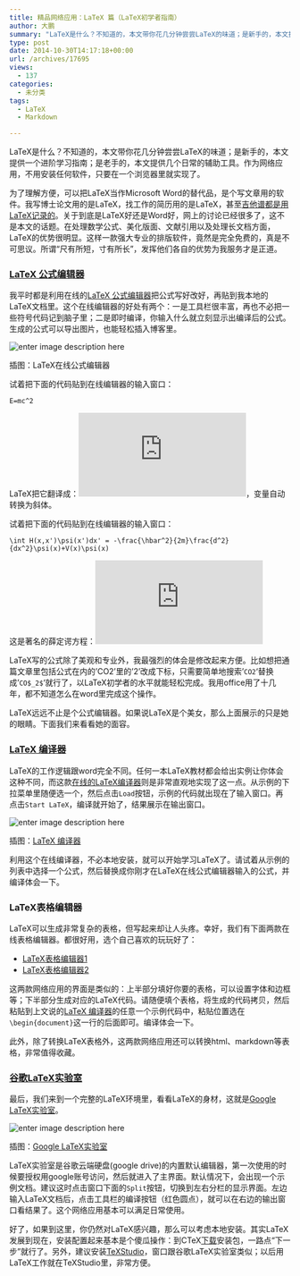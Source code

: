 ```yaml
---
title: 精品网络应用：LaTeX 篇（LaTeX初学者指南）
author: 大鹏
summary: "LaTeX是什么？不知道的，本文带你花几分钟尝尝LaTeX的味道；是新手的，本文提供一个进阶学习指南；是老手的，本文提供几个日常的辅助工具。作为网络应用，不用安装任何软件，只要在一个浏览器里就实现了。"
type: post
date: 2014-10-30T14:17:18+00:00
url: /archives/17695
views:
  - 137
categories:
  - 未分类
tags:
  - LaTeX
  - Markdown

---
```

LaTeX是什么？不知道的，本文带你花几分钟尝尝LaTeX的味道；是新手的，本文提供一个进阶学习指南；是老手的，本文提供几个日常的辅助工具。作为网络应用，不用安装任何软件，只要在一个浏览器里就实现了。

为了理解方便，可以把LaTeX当作Microsoft Word的替代品，是个写文章用的软件。我写博士论文用的是LaTeX，找工作的简历用的是LaTeX，甚至[吉他谱都是用LaTeX记录的][1]。关于到底是LaTeX好还是Word好，网上的讨论已经很多了，这不是本文的话题。在处理数学公式、美化版面、文献引用以及处理长文档方面，LaTeX的优势很明显。这样一款强大专业的排版软件，竟然是完全免费的，真是不可思议。所谓“尺有所短，寸有所长”，发挥他们各自的优势为我服务才是正道。

### [LaTeX 公式编辑器][2]

我平时都是利用在线的[LaTeX 公式编辑器][2]把公式写好改好，再贴到我本地的LaTeX文档里。这个在线编辑器的好处有两个：一是工具栏很丰富，再也不必把一些符号代码记到脑子里；二是即时编译，你输入什么就立刻显示出编译后的公式。生成的公式可以导出图片，也能轻松插入博客里。

![enter image description here][3]

插图：LaTeX在线公式编辑器

试着把下面的代码贴到在线编辑器的输入窗口：

    E=mc^2
    

LaTeX把它翻译成：![enter image description here][4]，变量自动转换为斜体。
  
试着把下面的代码贴到在线编辑器的输入窗口：

    \int H(x,x')\psi(x')dx' = -\frac{\hbar^2}{2m}\frac{d^2}{dx^2}\psi(x)+V(x)\psi(x)
    

这是著名的薛定谔方程：![enter image description here][5]

LaTeX写的公式除了美观和专业外，我最强烈的体会是修改起来方便。比如想把通篇文章里包括公式在内的&#8217;CO2&#8217;里的&#8217;2&#8217;改成下标，只需要简单地搜索&#8217;`CO2`&#8216;替换成&#8217;`CO$_2$`&#8216;就行了，以LaTeX初学者的水平就能轻松完成。我用office用了十几年，都不知道怎么在word里完成这个操作。

LaTeX远远不止是个公式编辑器。如果说LaTeX是个美女，那么上面展示的只是她的眼睛。下面我们来看看她的面容。

### [LaTeX 编译器][6]

LaTeX的工作逻辑跟word完全不同。任何一本LaTeX教材都会给出实例让你体会这种不同，而这款[在线的LaTeX编译器][6]则是非常直观地实现了这一点。从示例的下拉菜单里随便选一个，然后点击`Load`按钮，示例的代码就出现在了输入窗口。再点击`Start LaTeX`，编译就开始了，结果展示在输出窗口。

![enter image description here][7]

插图：[LaTeX 编译器][6]

利用这个在线编译器，不必本地安装，就可以开始学习LaTeX了。请试着从示例的列表中选择一个公式，然后替换成你刚才在LaTeX在线公式编辑器输入的公式，并编译体会一下。

### LaTeX表格编辑器

LaTeX可以生成非常复杂的表格，但写起来却让人头疼。幸好，我们有下面两款在线表格编辑器。都很好用，选个自己喜欢的玩玩好了：

  * [LaTeX表格编辑器1][8]
  * [LaTeX表格编辑器2][9]

这两款网络应用的界面是类似的：上半部分填好你要的表格，可以设置字体和边框等；下半部分生成对应的LaTeX代码。请随便填个表格，将生成的代码拷贝，然后粘贴到上文说的[LaTeX 编译器][6]的任意一个示例代码中，粘贴位置选在`\begin{document}`这一行的后面即可。编译体会一下。

此外，除了转换LaTeX表格外，这两款网络应用还可以转换html、markdown等表格，非常值得收藏。

### [谷歌LaTeX实验室][10]

最后，我们来到一个完整的LaTeX环境里，看看LaTeX的身材，这就是[Google LaTeX实验室][10]。

![enter image description here][11]

插图：[Google LaTeX实验室][10]

LaTeX实验室是谷歌云端硬盘(google drive)的内置默认编辑器，第一次使用的时候要授权用google账号访问，然后就进入了主界面。默认情况下，会出现一个示例文档。建议这时点击窗口下面的`Split`按钮，切换到左右分栏的显示界面。左边输入LaTeX文档后，点击工具栏的编译按钮（红色圆点），就可以在右边的输出窗口看结果了。这个网络应用基本可以满足日常使用。

好了，如果到这里，你仍然对LaTeX感兴趣，那么可以考虑本地安装。其实LaTeX发展到现在，安装配置起来基本是个傻瓜操作：到CTeX[下载][12]安装包，一路点“下一步”就行了。另外，建议安装[TeXStudio][13]，窗口跟谷歌LaTeX实验室类似；以后用LaTeX工作就在TeXStudio里，非常方便。

 [1]: http://pzhao.org/archives/14938
 [2]: http://www.codecogs.com/latex/eqneditor.php?lang=zh-cn
 [3]: https://gwkpxq-bn1305.files.1drv.com/y2pV_2TH35LYlZ5yM16rErxJkDbqMzu091hY0WCgO-vQLPHxeAtjOzFOp2QoxtfgcgSP_XxZFb03lU-Rj3uIqPvhY35Yzi7NpwwGKsNJPveeHM/2014-10-30_latexeq.jpg
 [4]: http://latex.codecogs.com/gif.latex?E=mc%5E2
 [5]: http://latex.codecogs.com/gif.latex?%5Cint&space;H%28x,x%27%29%5Cpsi%28x%27%29dx%27&space;=&space;-%5Cfrac%7B%5Chbar%5E2%7D%7B2m%7D%5Cfrac%7Bd%5E2%7D%7Bdx%5E2%7D%5Cpsi%28x%29&plus;V%28x%29%5Cpsi%28x%29
 [6]: http://sciencesoft.at/latex/
 [7]: https://gwkpxq-bn1305.files.1drv.com/y2pZwL4u-JTnrcYyJrWF5HkzMpaztyisIr70Tb9KQeD4nVkymorA5tE_-CxZuIApzw5hxzNQx34QU3uXe3Gsimu1igXFvBCsjzP5myUQLr7S4o/2014-10-30_latexonline.jpg
 [8]: http://truben.no/latex/table/
 [9]: http://www.tablesgenerator.com/
 [10]: http://docs.latexlab.org/
 [11]: https://gwkpxq-bn1305.files.1drv.com/y2py-zMdjY2Tf_9OivLrfkoMvYpoz_uHcrtMME9ULJiyU-bX2rTDHYFI1MC52wv8EIB_nGiv2xGkQ7uiVCOnQhSeL-enSQ4ECj4yAqFBknFZLU/2014-10-30_latexlab.jpg
 [12]: http://www.ctex.org/CTeXDownload
 [13]: http://texstudio.sourceforge.net/
